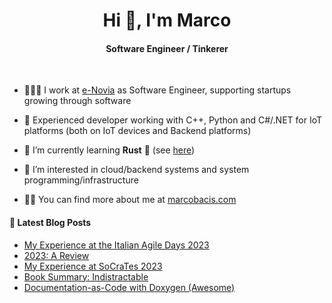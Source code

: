 
<h1 align="center">Hi 👋, I'm Marco</h1>
<h4 align="center">Software Engineer / Tinkerer</h4>

&nbsp;

- 👨🏻‍💻 I work at [e-Novia](https://e-novia.it/) as Software Engineer, supporting startups growing through software

- 💪 Experienced developer working with C++, Python and C#/.NET for IoT platforms (both on IoT devices and Backend platforms)

- 🌱 I’m currently learning **Rust** 🦀 (see [here](https://github.com/marcobacis/adventofcode))

- 👀 I’m interested in cloud/backend systems and system programming/infrastructure

- 👨‍💻 You can find more about me at [marcobacis.com](marcobacis.com)

#### 📕 Latest Blog Posts
<!-- BLOG-POST-LIST:START -->
- [My Experience at the Italian Agile Days 2023](https://marcobacis.com/blog/2023-italian-agile-days/)
- [2023: A Review](https://marcobacis.com/blog/2023-review/)
- [My Experience at SoCraTes 2023](https://marcobacis.com/blog/socrates-2023/)
- [Book Summary: Indistractable](https://marcobacis.com/blog/indistractable-book-summary/)
- [Documentation-as-Code with Doxygen &lpar;Awesome&rpar;](https://marcobacis.com/blog/docs-as-code-doxygen-awesome/)
<!-- BLOG-POST-LIST:END -->